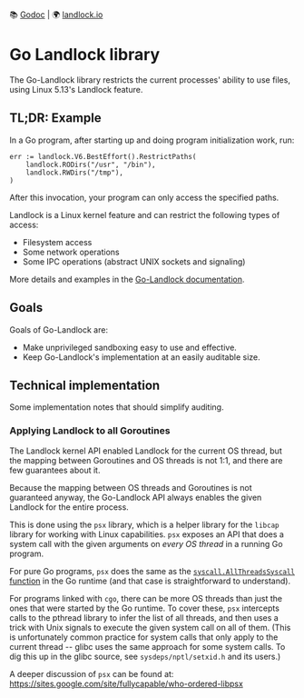 📚 [Godoc](https://pkg.go.dev/github.com/landlock-lsm/go-landlock/landlock)
| 🌍 [landlock.io](https://landlock.io/)

# Go Landlock library

The Go-Landlock library restricts the current processes' ability to
use files, using Linux 5.13's Landlock feature.

## TL;DR: Example

In a Go program, after starting up and doing program initialization work, run:

```
err := landlock.V6.BestEffort().RestrictPaths(
    landlock.RODirs("/usr", "/bin"),
    landlock.RWDirs("/tmp"),
)
```

After this invocation, your program can only access the specified paths.

Landlock is a Linux kernel feature and can restrict the following types of access:

* Filesystem access
* Some network operations
* Some IPC operations (abstract UNIX sockets and signaling)

More details and examples in the [Go-Landlock
documentation](https://pkg.go.dev/github.com/landlock-lsm/go-landlock/landlock).

## Goals

Goals of Go-Landlock are:

* Make unprivileged sandboxing easy to use and effective.
* Keep Go-Landlock's implementation at an easily auditable size.

## Technical implementation

Some implementation notes that should simplify auditing.

### Applying Landlock to all Goroutines

The Landlock kernel API enabled Landlock for the current OS thread,
but the mapping between Goroutines and OS threads is not 1:1, and
there are few guarantees about it.

Because the mapping between OS threads and Goroutines is not
guaranteed anyway, the Go-Landlock API always enables the given
Landlock for the entire process.

This is done using the `psx` library, which is a helper library for
the `libcap` library for working with Linux capabilities. `psx`
exposes an API that does a system call with the given arguments on
*every OS thread* in a running Go program.

For pure Go programs, `psx` does the same as the
[`syscall.AllThreadsSyscall`
function](https://pkg.go.dev/syscall#AllThreadsSyscall) in the Go
runtime (and that case is straightforward to understand).

For programs linked with `cgo`, there can be more OS threads than just
the ones that were started by the Go runtime. To cover these, `psx`
intercepts calls to the pthread library to infer the list of all
threads, and then uses a trick with Unix signals to execute the given
system call on all of them. (This is unfortunately common practice for
system calls that only apply to the current thread -- glibc uses the
same approach for some system calls. To dig this up in the glibc
source, see `sysdeps/nptl/setxid.h` and its users.)

A deeper discussion of `psx` can be found at:
https://sites.google.com/site/fullycapable/who-ordered-libpsx
